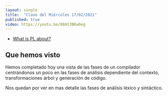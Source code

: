 ```yaml
---
layout: single
title:  "Clase del Miércoles 17/02/2021"
published: true
video: https://youtu.be/08AtJBKw0eg
---
```


* [What is PL about?]({{site.baseurl}}/assets/temas/tema0-introduccion-a-pl/what-is-pl-about)

## Que hemos visto

Hemos completado hoy una vista de las fases de un compilador centrándonos un poco en las fases de análisis dependiente del contexto, transformaciones árbol y generación de código.

Nos quedan por ver en mas detalle las fases de análisis léxico y sintáctico.
